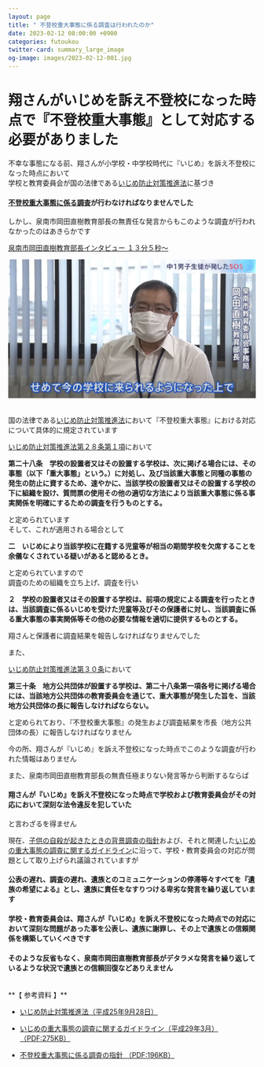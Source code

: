 ```yaml
---
layout: page
title: " 不登校重大事態に係る調査は行われたのか"
date: 2023-02-12 08:00:00 +0900
categories: futoukou
twitter-card: summary_large_image
og-image: images/2023-02-12-001.jpg
---
```

# 翔さんがいじめを訴え不登校になった時点で『不登校重大事態』として対応する必要がありました

不幸な事態になる前、翔さんが小学校・中学校時代に『いじめ』を訴え不登校になった時点において  
学校と教育委員会が国の法律である[いじめ防止対策推進法](https://elaws.e-gov.go.jp/document?lawid=425AC1000000071_20221001_503AC0000000027)に基づき  

#### [**不登校重大事態に係る調査**](https://www.mext.go.jp/a_menu/shotou/seitoshidou/__icsFiles/afieldfile/2016/07/14/1368460_1.pdf)が行わなければなりませんでした ####  

しかし、泉南市岡田直樹教育部長の無責任な発言からもこのような調査が行われなかったのはあきらかです  

[泉南市岡田直樹教育部長インタビュー １３分５秒〜](https://youtu.be/oEhZ-oJ9Uuo?t=785)

[![泉南市岡田直樹教育部長インタビュー](/assets/images/shiryo-002.jpg)](https://youtu.be/oEhZ-oJ9Uuo?t=785)  
<br />

国の法律である[いじめ防止対策推進法](https://elaws.e-gov.go.jp/document?lawid=425AC1000000071_20221001_503AC0000000027)において『不登校重大事態』における対応について具体的に規定されています  

[いじめ防止対策推進法第２８条第１項](https://elaws.e-gov.go.jp/document?lawid=425AC1000000071_20221001_503AC0000000027#Mp-At_28)において  

**第二十八条　学校の設置者又はその設置する学校は、次に掲げる場合には、その事態（以下「重大事態」という。）に対処し、及び当該重大事態と同種の事態の発生の防止に資するため、速やかに、当該学校の設置者又はその設置する学校の下に組織を設け、質問票の使用その他の適切な方法により当該重大事態に係る事実関係を明確にするための調査を行うものとする。**  

と定められています  
そして、これが適用される場合として  

**二　いじめにより当該学校に在籍する児童等が相当の期間学校を欠席することを余儀なくされている疑いがあると認めるとき。**

と定められていますので  
調査のための組織を立ち上げ、調査を行い  

**２　学校の設置者又はその設置する学校は、前項の規定による調査を行ったときは、当該調査に係るいじめを受けた児童等及びその保護者に対し、当該調査に係る重大事態の事実関係等その他の必要な情報を適切に提供するものとする。**

翔さんと保護者に調査結果を報告しなければなりませんでした  

また、

[いじめ防止対策推進法第３０条](https://elaws.e-gov.go.jp/document?lawid=425AC1000000071_20221001_503AC0000000027#Mp-At_30)において  

**第三十条　地方公共団体が設置する学校は、第二十八条第一項各号に掲げる場合には、当該地方公共団体の教育委員会を通じて、重大事態が発生した旨を、当該地方公共団体の長に報告しなければならない。**

と定められており、『不登校重大事態』の発生および調査結果を市長（地方公共団体の長）に報告しなければなりません  

今の所、翔さんが『いじめ』を訴え不登校になった時点でこのような調査が行われた情報はありません  

また、泉南市岡田直樹教育部長の無責任極まりない発言等から判断するならば  

#### **翔さんが『いじめ』を訴え不登校になった時点で学校および教育委員会がその対応において深刻な法令違反を犯していた** ####

と言わざるを得ません  

現在、[子供の自殺が起きたときの背景調査の指針](https://www.mext.go.jp/a_menu/shotou/seitoshidou/__icsFiles/afieldfile/2018/08/16/1408019_002.pdf)および、それと関連した[いじめの重大事態の調査に関するガイドライン](https://www.mext.go.jp/component/a_menu/education/detail/__icsFiles/afieldfile/2019/06/26/1400030_009.pdf)に沿って、学校・教育委員会の対応が問題として取り上げられ議論されていますが  

#### **公表の遅れ、調査の遅れ、遺族とのコミュニケーションの停滞等々すべてを『遺族の希望による』とし、遺族に責任をなすりつける卑劣な発言を繰り返しています** ####

#### **学校・教育委員会は、翔さんが『いじめ』を訴え不登校になった時点での対応において深刻な問題があった事を公表し、遺族に謝罪し、その上で遺族との信頼関係を構築していくべきです** ####

#### **そのような反省もなく、泉南市岡田直樹教育部長がデタラメな発言を繰り返しているような状況で遺族との信頼回復などありえません** ####  
<br />
**【 参考資料 】**

- [いじめ防止対策推進法（平成25年9月28日）](https://elaws.e-gov.go.jp/document?lawid=425AC1000000071_20221001_503AC0000000027)  

- [いじめの重大事態の調査に関するガイドライン（平成29年3月）（PDF:275KB）](https://www.mext.go.jp/component/a_menu/education/detail/__icsFiles/afieldfile/2019/06/26/1400030_009.pdf)  

- [不登校重大事態に係る調査の指針  （PDF:196KB）](https://www.mext.go.jp/a_menu/shotou/seitoshidou/__icsFiles/afieldfile/2016/07/14/1368460_1.pdf)
